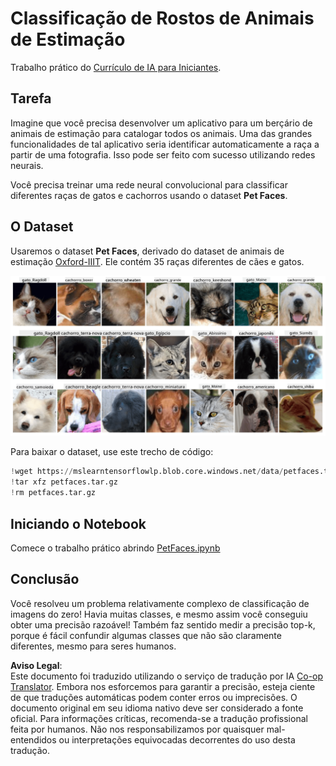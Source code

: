 <!--
CO_OP_TRANSLATOR_METADATA:
{
  "original_hash": "f3d2cee9cb3c52160419e560c57a690e",
  "translation_date": "2025-08-26T09:34:45+00:00",
  "source_file": "lessons/4-ComputerVision/07-ConvNets/lab/README.md",
  "language_code": "br"
}
-->
# Classificação de Rostos de Animais de Estimação

Trabalho prático do [Currículo de IA para Iniciantes](https://github.com/microsoft/ai-for-beginners).

## Tarefa

Imagine que você precisa desenvolver um aplicativo para um berçário de animais de estimação para catalogar todos os animais. Uma das grandes funcionalidades de tal aplicativo seria identificar automaticamente a raça a partir de uma fotografia. Isso pode ser feito com sucesso utilizando redes neurais.

Você precisa treinar uma rede neural convolucional para classificar diferentes raças de gatos e cachorros usando o dataset **Pet Faces**.

## O Dataset

Usaremos o dataset **Pet Faces**, derivado do dataset de animais de estimação [Oxford-IIIT](https://www.robots.ox.ac.uk/~vgg/data/pets/). Ele contém 35 raças diferentes de cães e gatos.

![Dataset com o qual trabalharemos](../../../../../../translated_images/data.50b2a9d5484bdbf0f52f5765b381cec9efe2bd296a98f007f90bedb6ac67f2a8.br.png)

Para baixar o dataset, use este trecho de código:

```python
!wget https://mslearntensorflowlp.blob.core.windows.net/data/petfaces.tar.gz
!tar xfz petfaces.tar.gz
!rm petfaces.tar.gz
```

## Iniciando o Notebook

Comece o trabalho prático abrindo [PetFaces.ipynb](../../../../../../lessons/4-ComputerVision/07-ConvNets/lab/PetFaces.ipynb)

## Conclusão

Você resolveu um problema relativamente complexo de classificação de imagens do zero! Havia muitas classes, e mesmo assim você conseguiu obter uma precisão razoável! Também faz sentido medir a precisão top-k, porque é fácil confundir algumas classes que não são claramente diferentes, mesmo para seres humanos.

**Aviso Legal**:  
Este documento foi traduzido utilizando o serviço de tradução por IA [Co-op Translator](https://github.com/Azure/co-op-translator). Embora nos esforcemos para garantir a precisão, esteja ciente de que traduções automáticas podem conter erros ou imprecisões. O documento original em seu idioma nativo deve ser considerado a fonte oficial. Para informações críticas, recomenda-se a tradução profissional feita por humanos. Não nos responsabilizamos por quaisquer mal-entendidos ou interpretações equivocadas decorrentes do uso desta tradução.